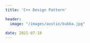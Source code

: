 ```yaml
---
title: 'C++ Design Pattern'

header:
  image: "/images/austin/bubba.jpg"

date: 2021-07-18
---
```


